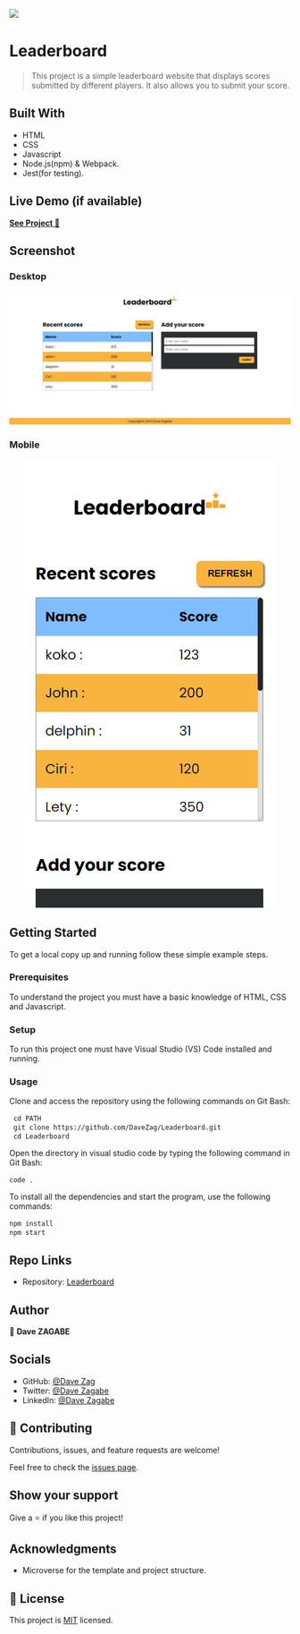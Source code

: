 ![](https://img.shields.io/badge/Microverse-blueviolet)

# Leaderboard

> This project is a simple leaderboard website that displays scores submitted by different players. It also allows you to submit your score.

## Built With

- HTML
- CSS
- Javascript
- Node.js(npm) & Webpack.
- Jest(for testing).

## Live Demo (if available)

[**See Project 🚀**](https://davezag.github.io/Leaderboard/)

## Screenshot

### Desktop

![Preview](./preview/preview-desk.png)

### Mobile

<p align = "center">
<img  src="./preview/preview-mob.png" alt="Mobile preview"/>
</p>

## Getting Started

To get a local copy up and running follow these simple example steps.

### Prerequisites

To understand the project you must have a basic knowledge of HTML, CSS and Javascript.

### Setup

To run this project one must have Visual Studio (VS) Code installed and running.

### Usage

Clone and access the repository using the following commands on Git Bash:

```
 cd PATH
 git clone https://github.com/DaveZag/Leaderboard.git
 cd Leaderboard
```

Open the directory in visual studio code by typing the following command in Git Bash:

```
code .
```

To install all the dependencies and start the program, use the following commands:

```
npm install
npm start
```

## Repo Links

- Repository: [Leaderboard](https://github.com/DaveZag/Leaderboard)

## Author

👤 **Dave ZAGABE**

## Socials

- GitHub: [@Dave Zag](https://github.com/DaveZag)
- Twitter: [@Dave Zagabe](https://twitter.com/davezagabe2)
- LinkedIn: [@Dave Zagabe](https://www.linkedin.com/in/dave-zagabe)

## 🤝 Contributing

Contributions, issues, and feature requests are welcome!

Feel free to check the [issues page](../../issues/).

## Show your support

Give a ⭐️ if you like this project!

## Acknowledgments

- Microverse for the template and project structure.

## 📝 License

This project is [MIT](./LICENSE) licensed.
